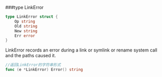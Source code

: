 ###type LinkError
```go 
type LinkError struct {
    Op string
    Old string
    New string
    Err error
}
```     
LinkError records an error during a link or symlink or rename system call and the paths caused it.      

```go 
//返回LinkError的字符串形式
func (e *LinkError) Error() string
```
